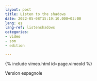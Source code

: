 ```yaml
---
layout: post
title: Listen to the shadows
date: 2022-05-08T15:19:10.000+02:00
lang: es
lang-ref: listenshadows
categories:
- video
- son
- edition

---
```

{% include vimeo.html id=page.vimeoId %}

Version espagnole